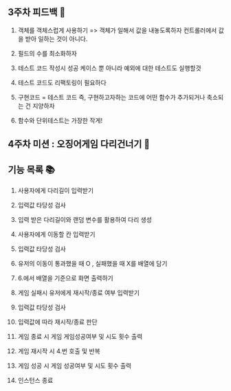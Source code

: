 ## 3주차 피드백 📣

1. 객체를 객체스럽게 사용하기
   => 객체가 일해서 값을 내놓도록하자 컨트롤러에서 값을 받아 일하는 것이 아니다.

2. 필드의 수를 최소화하자

3. 테스트 코드 작성시 성공 케이스 뿐 아니라 예외에 대한 테스트도 실행할것

4. 테스트 코드도 리팩토링이 필요하다

5. 구현코드 = 테스트 코드 즉, 구현하고자하는 코드에 어떤 함수가 추가되거나 축소되는 건 지양하자

6. 함수와 단위테스트는 가장한 작게!

## 4주차 미션 : 오징어게임 다리건너기 🦑

## 기능 목록 📚

1. 사용자에게 다리길이 입력받기

2. 입력값 타당성 검사

3. 입력 받은 다리길이와 랜덤 변수를 활용하여 다리 생성

4. 사용자에게 이동할 칸 입력받기

5. 입력값 타당성 검사

6. 유저의 이동이 통과했을 때 O , 실패했을 때 X를 배열에 담기

7. 6.에서 배열을 기준으로 화면 출력하기

8. 게임 실패시 유저에게 재시작/종료 여부 입력받기

9. 입력값 타당성 검사

10. 입력값에 따라 재시작/종료 판단

11. 게임 종료 시 게임 게임성공여부 및 시도 횟수 출력

12. 게임 재시작 시 4.번 호출 및 반복

13. 게임 성공 시 게임 성공여부 및 시도 횟수 출력

14. 인스턴스 종료
